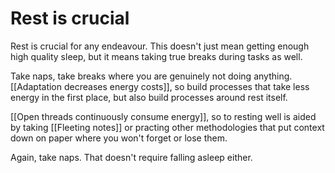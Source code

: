# Rest is crucial
Rest is crucial for any endeavour. This doesn't just mean getting enough high quality sleep, but it means taking true breaks during tasks as well.

Take naps, take breaks where you are genuinely not doing anything. [[Adaptation decreases energy costs]], so build processes that take less energy in the first place, but also build processes around rest itself.

[[Open threads continuously consume energy]], so to resting well is aided by taking [[Fleeting notes]] or practing other methodologies that put context down on paper where you won't forget or lose them.

Again, take naps. That doesn't require falling asleep either.